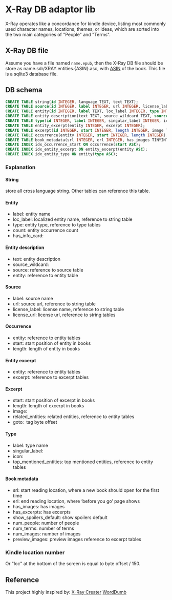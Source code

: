 # X-Ray DB adaptor lib

X-Ray operates like a concordance for kindle device, listing most commonly used character names, locations, themes, or ideas, which are sorted into the two main categories of "People" and "Terms".


## X-Ray DB file
Assume you have a file named `name.epub`, then the X-Ray DB file should be store as name.sdr/XRAY.entities.{ASIN}.asc, with [ASIN](https://en.wikipedia.org/wiki/Amazon_Standard_Identification_Number) of the book. This file is a sqlite3 database file.


## DB schema

```sql
CREATE TABLE string(id INTEGER, language TEXT, text TEXT);
CREATE TABLE source(id INTEGER, label INTEGER, url INTEGER, license_label INTEGER, license_url INTEGER, PRIMARY KEY(id));
CREATE TABLE entity(id INTEGER, label TEXT, loc_label INTEGER, type INTEGER, count INTEGER, has_info_card TINYINT, PRIMARY KEY(id));
CREATE TABLE entity_description(text TEXT, source_wildcard TEXT, source INTEGER, entity INTEGER, PRIMARY KEY(entity));
CREATE TABLE type(id INTEGER, label INTEGER, singular_label INTEGER, icon INTEGER, top_mentioned_entities TEXT, PRIMARY KEY(id));
CREATE TABLE entity_excerpt(entity INTEGER, excerpt INTEGER);
CREATE TABLE excerpt(id INTEGER, start INTEGER, length INTEGER, image TEXT, related_entities TEXT, goto INTEGER, PRIMARY KEY(id));
CREATE TABLE occurrence(entity INTEGER, start INTEGER, length INTEGER);
CREATE TABLE book_metadata(srl INTEGER, erl INTEGER, has_images TINYINT, has_excerpts TINYINT, show_spoilers_default TINYINT, num_people INTEGER, num_terms INTEGER, num_images INTEGER, preview_images TEXT);
CREATE INDEX idx_occurrence_start ON occurrence(start ASC);
CREATE INDEX idx_entity_excerpt ON entity_excerpt(entity ASC);
CREATE INDEX idx_entity_type ON entity(type ASC);
```

### Explanation
#### String
store all cross language string. Other tables can reference this table.

#### Entity
- label: entity name
- loc\_label: localized entity name, reference to string table
- type: entity type, reference to type tables
- count: entity occurrence count
- has\_info\_card:

#### Entity description
- text: entity description
- source\_wildcard:
- source: reference to source table
- entity: reference to entity table

#### Source
- label: source name
- url: source url, reference to string table
- license\_label: license name, reference to string table
- license\_url: license url, reference to string tables

#### Occurrence
- entity: reference to entity tables
- start: start position of entity in books
- length: length of entity in books

#### Entity excerpt
- entity: reference to entity tables
- excerpt: reference to excerpt tables

#### Excerpt
- start: start position of excerpt in books
- length: length of excerpt in books
- image:
- related\_entities: related entities, reference to entity tables
- goto: <img> tag byte offset

#### Type
- label: type name
- singular\_label:
- icon:
- top\_mentioned\_entities: top mentioned entities, reference to entity tables

#### Book metadata
- srl: start reading location, where a new book should open for the first time
- erl: end reading location, where ‘before you go’ page shows
- has\_images: has images
- has\_excerpts: has excerpts
- show\_spoilers\_default: show spoilers default
- num\_people: number of people
- num\_terms: number of terms
- num\_images: number of images
- preview\_images: preview images reference to excerpt tables

### Kindle location number
Or "loc" at the bottom of the screen is equal to byte offset / 150.


## Reference
This project highly inspired by:
[X-Ray Creater](https://github.com/szarroug3/X-Ray_Calibre_Plugin/tree/master)
[WordDumb](https://github.com/xxyzz/WordDumb/blob/master/x_ray.py)
